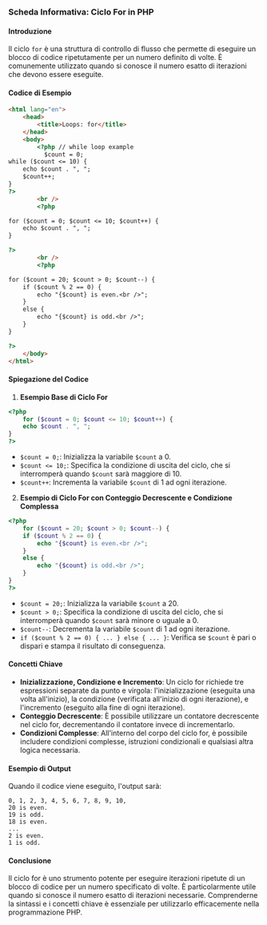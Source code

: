 ### Scheda Informativa: Ciclo For in PHP
#### Introduzione
Il ciclo `for` è una struttura di controllo di flusso che permette di eseguire un blocco di codice ripetutamente per un numero definito di volte. È comunemente utilizzato quando si conosce il numero esatto di iterazioni che devono essere eseguite.
#### Codice di Esempio
```html
<html lang="en">
	<head>
		<title>Loops: for</title>
	</head>
	<body>
		<?php // while loop example
		  $count = 0;
while ($count <= 10) {
	echo $count . ", ";
	$count++;
}
?>
		<br />
		<?php

for ($count = 0; $count <= 10; $count++) {
	echo $count . ", ";
}

?>
		<br />
		<?php

for ($count = 20; $count > 0; $count--) {
	if ($count % 2 == 0) {
		echo "{$count} is even.<br />";
	}
	else {
		echo "{$count} is odd.<br />";
	}
}

?>
	</body>
</html>
```
#### Spiegazione del Codice
1. **Esempio Base di Ciclo For**
```php
<?php
    for ($count = 0; $count <= 10; $count++) {
	echo $count . ", ";
}
?>
```
- `$count = 0;`: Inizializza la variabile `$count` a 0.
- `$count <= 10;`: Specifica la condizione di uscita del ciclo, che si interromperà quando `$count` sarà maggiore di 10.
- `$count++`: Incrementa la variabile `$count` di 1 ad ogni iterazione.
2. **Esempio di Ciclo For con Conteggio Decrescente e Condizione Complessa**
```php
<?php
    for ($count = 20; $count > 0; $count--) {
	if ($count % 2 == 0) {
		echo "{$count} is even.<br />";
	}
	else {
		echo "{$count} is odd.<br />";
	}
}
?>
```
- `$count = 20;`: Inizializza la variabile `$count` a 20.
- `$count > 0;`: Specifica la condizione di uscita del ciclo, che si interromperà quando `$count` sarà minore o uguale a 0.
- `$count--`: Decrementa la variabile `$count` di 1 ad ogni iterazione.
- `if ($count % 2 == 0) { ... } else { ... }`: Verifica se `$count` è pari o dispari e stampa il risultato di conseguenza.
#### Concetti Chiave
- **Inizializzazione, Condizione e Incremento**: Un ciclo for richiede tre espressioni separate da punto e virgola: l'inizializzazione (eseguita una volta all'inizio), la condizione (verificata all'inizio di ogni iterazione), e l'incremento (eseguito alla fine di ogni iterazione).
- **Conteggio Decrescente**: È possibile utilizzare un contatore decrescente nel ciclo for, decrementando il contatore invece di incrementarlo.
- **Condizioni Complesse**: All'interno del corpo del ciclo for, è possibile includere condizioni complesse, istruzioni condizionali e qualsiasi altra logica necessaria.
#### Esempio di Output
Quando il codice viene eseguito, l'output sarà:
```
0, 1, 2, 3, 4, 5, 6, 7, 8, 9, 10,
20 is even.
19 is odd.
18 is even.
...
2 is even.
1 is odd.
```
#### Conclusione
Il ciclo for è uno strumento potente per eseguire iterazioni ripetute di un blocco di codice per un numero specificato di volte. È particolarmente utile quando si conosce il numero esatto di iterazioni necessarie. Comprenderne la sintassi e i concetti chiave è essenziale per utilizzarlo efficacemente nella programmazione PHP.